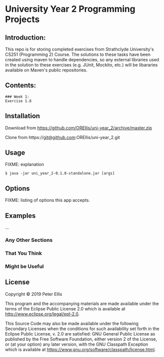 # University Year 2 Programming Projects
## Introduction:
This repo is for storing completed exercises from Strathclyde University's CS251 (Programming 2) Course. The solutions to these tasks have been created using maven to handle dependencies, so any external libraries used in the solution to these exercises (e.g. JUnit, Mockito, etc.) will be libararies available on Maven's public repositories.

## Contents:
    ### Week 1:
    Exercise 1.8

## Installation

Download from https://github.com/OREllis/uni-year_2/archive/master.zip

Clone from https://git@github.com:OREllis/uni-year_2.git

## Usage

FIXME: explanation

    $ java -jar uni_year_2-0.1.0-standalone.jar [args]

## Options

FIXME: listing of options this app accepts.

## Examples

...

### Any Other Sections
### That You Think
### Might be Useful

## License

Copyright © 2019 Peter Ellis

This program and the accompanying materials are made available under the
terms of the Eclipse Public License 2.0 which is available at
http://www.eclipse.org/legal/epl-2.0.

This Source Code may also be made available under the following Secondary
Licenses when the conditions for such availability set forth in the Eclipse
Public License, v. 2.0 are satisfied: GNU General Public License as published by
the Free Software Foundation, either version 2 of the License, or (at your
option) any later version, with the GNU Classpath Exception which is available
at https://www.gnu.org/software/classpath/license.html.
